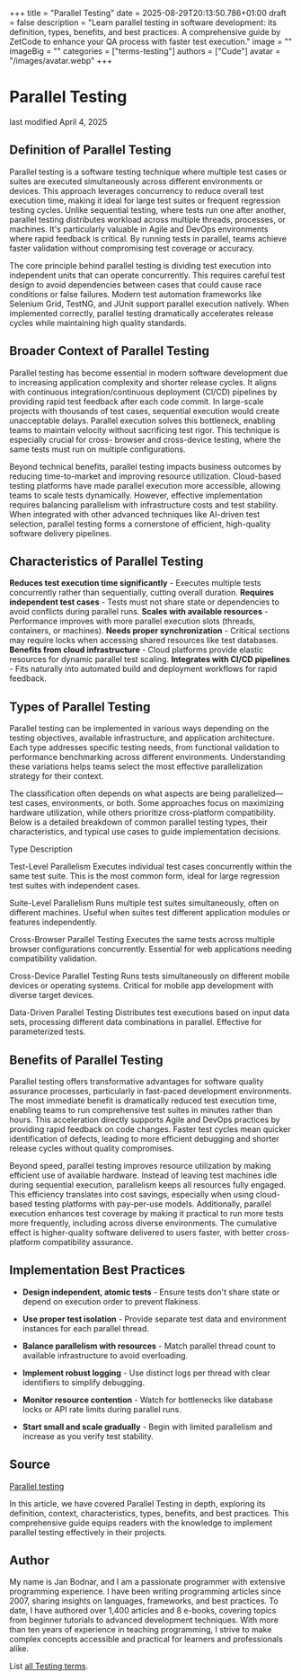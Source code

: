 +++
title = "Parallel Testing"
date = 2025-08-29T20:13:50.786+01:00
draft = false
description = "Learn parallel testing in software development: its definition, types, benefits, and best practices. A comprehensive guide by ZetCode to enhance your QA process with faster test execution."
image = ""
imageBig = ""
categories = ["terms-testing"]
authors = ["Cude"]
avatar = "/images/avatar.webp"
+++

# Parallel Testing

last modified April 4, 2025

## Definition of Parallel Testing

Parallel testing is a software testing technique where multiple test cases or
suites are executed simultaneously across different environments or devices.
This approach leverages concurrency to reduce overall test execution time,
making it ideal for large test suites or frequent regression testing cycles.
Unlike sequential testing, where tests run one after another, parallel testing
distributes workload across multiple threads, processes, or machines. It's
particularly valuable in Agile and DevOps environments where rapid feedback is
critical. By running tests in parallel, teams achieve faster validation without
compromising test coverage or accuracy.

The core principle behind parallel testing is dividing test execution into
independent units that can operate concurrently. This requires careful test
design to avoid dependencies between cases that could cause race conditions or
false failures. Modern test automation frameworks like Selenium Grid, TestNG,
and JUnit support parallel execution natively. When implemented correctly,
parallel testing dramatically accelerates release cycles while maintaining high
quality standards.

## Broader Context of Parallel Testing

Parallel testing has become essential in modern software development due to
increasing application complexity and shorter release cycles. It aligns with
continuous integration/continuous deployment (CI/CD) pipelines by providing
rapid test feedback after each code commit. In large-scale projects with
thousands of test cases, sequential execution would create unacceptable delays.
Parallel execution solves this bottleneck, enabling teams to maintain velocity
without sacrificing test rigor. This technique is especially crucial for cross-
browser and cross-device testing, where the same tests must run on multiple
configurations.

Beyond technical benefits, parallel testing impacts business outcomes by
reducing time-to-market and improving resource utilization. Cloud-based testing
platforms have made parallel execution more accessible, allowing teams to scale
tests dynamically. However, effective implementation requires balancing
parallelism with infrastructure costs and test stability. When integrated with
other advanced techniques like AI-driven test selection, parallel testing forms
a cornerstone of efficient, high-quality software delivery pipelines.

## Characteristics of Parallel Testing

**Reduces test execution time significantly** - Executes multiple
tests concurrently rather than sequentially, cutting overall duration.
**Requires independent test cases** - Tests must not share state
or dependencies to avoid conflicts during parallel runs.
**Scales with available resources** - Performance improves with
more parallel execution slots (threads, containers, or machines).
**Needs proper synchronization** - Critical sections may require
locks when accessing shared resources like test databases.
**Benefits from cloud infrastructure** - Cloud platforms provide
elastic resources for dynamic parallel test scaling.
**Integrates with CI/CD pipelines** - Fits naturally into
automated build and deployment workflows for rapid feedback.

## Types of Parallel Testing

Parallel testing can be implemented in various ways depending on the testing
objectives, available infrastructure, and application architecture. Each type
addresses specific testing needs, from functional validation to performance
benchmarking across different environments. Understanding these variations helps
teams select the most effective parallelization strategy for their context.

The classification often depends on what aspects are being parallelized—test
cases, environments, or both. Some approaches focus on maximizing hardware
utilization, while others prioritize cross-platform compatibility. Below is a
detailed breakdown of common parallel testing types, their characteristics, and
typical use cases to guide implementation decisions.

Type
Description

Test-Level Parallelism
Executes individual test cases concurrently within the same test suite. This
is the most common form, ideal for large regression test suites with independent
cases.

Suite-Level Parallelism
Runs multiple test suites simultaneously, often on different machines. Useful
when suites test different application modules or features independently.

Cross-Browser Parallel Testing
Executes the same tests across multiple browser configurations concurrently.
Essential for web applications needing compatibility validation.

Cross-Device Parallel Testing
Runs tests simultaneously on different mobile devices or operating systems.
Critical for mobile app development with diverse target devices.

Data-Driven Parallel Testing
Distributes test executions based on input data sets, processing different
data combinations in parallel. Effective for parameterized tests.

## Benefits of Parallel Testing

Parallel testing offers transformative advantages for software quality assurance
processes, particularly in fast-paced development environments. The most
immediate benefit is dramatically reduced test execution time, enabling teams to
run comprehensive test suites in minutes rather than hours. This acceleration
directly supports Agile and DevOps practices by providing rapid feedback on code
changes. Faster test cycles mean quicker identification of defects, leading to
more efficient debugging and shorter release cycles without quality compromises.

Beyond speed, parallel testing improves resource utilization by making efficient
use of available hardware. Instead of leaving test machines idle during
sequential execution, parallelism keeps all resources fully engaged. This
efficiency translates into cost savings, especially when using cloud-based
testing platforms with pay-per-use models. Additionally, parallel execution
enhances test coverage by making it practical to run more tests more frequently,
including across diverse environments. The cumulative effect is higher-quality
software delivered to users faster, with better cross-platform compatibility
assurance.

## Implementation Best Practices

- **Design independent, atomic tests** - Ensure tests don't share state or depend on execution order to prevent flakiness.

- **Use proper test isolation** - Provide separate test data and environment instances for each parallel thread.

- **Balance parallelism with resources** - Match parallel thread count to available infrastructure to avoid overloading.

- **Implement robust logging** - Use distinct logs per thread with clear identifiers to simplify debugging.

- **Monitor resource contention** - Watch for bottlenecks like database locks or API rate limits during parallel runs.

- **Start small and scale gradually** - Begin with limited parallelism and increase as you verify test stability.

## Source

[Parallel testing](https://en.wikipedia.org/wiki/Software_testing#Parallel_testing)

In this article, we have covered Parallel Testing in depth, exploring its
definition, context, characteristics, types, benefits, and best practices. This
comprehensive guide equips readers with the knowledge to implement parallel
testing effectively in their projects.

## Author

My name is Jan Bodnar, and I am a passionate programmer with extensive
programming experience. I have been writing programming articles since 2007,
sharing insights on languages, frameworks, and best practices. To date, I have
authored over 1,400 articles and 8 e-books, covering topics from beginner
tutorials to advanced development techniques. With more than ten years of
experience in teaching programming, I strive to make complex concepts accessible
and practical for learners and professionals alike.

List [all Testing terms](/all/#terms-test).